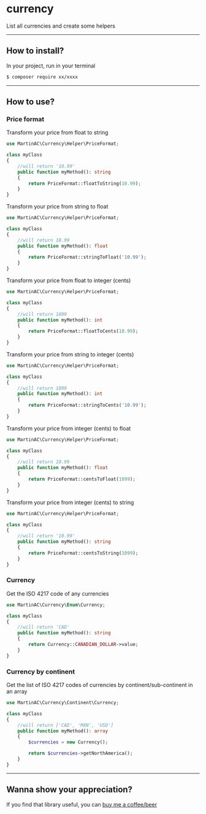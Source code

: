# currency
List all currencies and create some helpers

-------------------------------

## How to install?
In your project, run in your terminal

```bash
$ composer require xx/xxxx
```

-------------------------------

## How to use?

### Price format

Transform your price from float to string
```php
use MartinAC\Currency\Helper\PriceFormat;

class myClass
{
    //will return '10.99'
    public function myMethod(): string
    {
        return PriceFormat::floatToString(10.99);
    }
}
```

Transform your price from string to float
```php
use MartinAC\Currency\Helper\PriceFormat;

class myClass
{
    //will return 10.99
    public function myMethod(): float
    {
        return PriceFormat::stringToFloat('10.99');
    }
}
```

Transform your price from float to integer (cents)
```php
use MartinAC\Currency\Helper\PriceFormat;

class myClass
{
    //will return 1099
    public function myMethod(): int
    {
        return PriceFormat::floatToCents(10.99);
    }
}
```

Transform your price from string to integer (cents)
```php
use MartinAC\Currency\Helper\PriceFormat;

class myClass
{
    //will return 1099
    public function myMethod(): int
    {
        return PriceFormat::stringToCents('10.99');
    }
}
```

Transform your price from integer (cents) to float
```php
use MartinAC\Currency\Helper\PriceFormat;

class myClass
{
    //will return 10.99
    public function myMethod(): float
    {
        return PriceFormat::centsToFloat(1099);
    }
}
```

Transform your price from integer (cents) to string
```php
use MartinAC\Currency\Helper\PriceFormat;

class myClass
{
    //will return '10.99'
    public function myMethod(): string
    {
        return PriceFormat::centsToString(1099);
    }
}
```

### Currency

Get the ISO 4217 code of any currencies
```php
use MartinAC\Currency\Enum\Currency;

class myClass
{
    //will return 'CAD'
    public function myMethod(): string
    {
        return Currency::CANADIAN_DOLLAR->value;
    }
}
```

### Currency by continent

Get the list of ISO 4217 codes of currencies by continent/sub-continent in an array
```php
use MartinAC\Currency\Continent\Currency;

class myClass
{
    //will return ['CAD', 'MXN', 'USD']
    public function myMethod(): array
    {
        $currencies = new Currency();

        return $currencies->getNorthAmerica();
    }
}
```

-------------------------------

## Wanna show your appreciation?
If you find that library useful, you can [buy me a coffee/beer](https://www.buymeacoffee.com/invite/macl)
